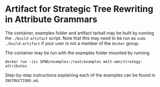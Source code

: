 # Artifact for Strategic Tree Rewriting in Attribute Grammars

The container, examples folder and artifact tarball may be built by running the `./build-artifact` script.
Note that this may need to be run as `sudo ./build-artifact` if your user is not a member of the `docker` group.

The container may be run with the examples folder mounted by running
```
docker run -itv $PWD/examples:/root/examples melt-umn/strategy-attributes
```

Step-by-step instructions explaining each of the examples can be found in `INSTRUCTIONS.md`.
